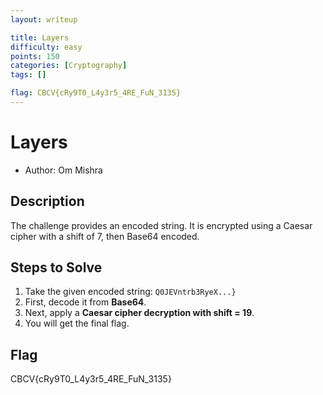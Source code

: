 ```yaml
---
layout: writeup

title: Layers
difficulty: easy
points: 150
categories: [Cryptography]
tags: []

flag: CBCV{cRy9T0_L4y3r5_4RE_FuN_3135}
---
```


# Layers

* Author: Om Mishra

## Description
The challenge provides an encoded string. It is encrypted using a Caesar cipher with a shift of 7, then Base64 encoded.

## Steps to Solve
1. Take the given encoded string: `Q0JEVntrb3RyeX...}`  
2. First, decode it from **Base64**.  
3. Next, apply a **Caesar cipher decryption with shift = 19**.  
4. You will get the final flag.

## Flag
CBCV{cRy9T0_L4y3r5_4RE_FuN_3135}
